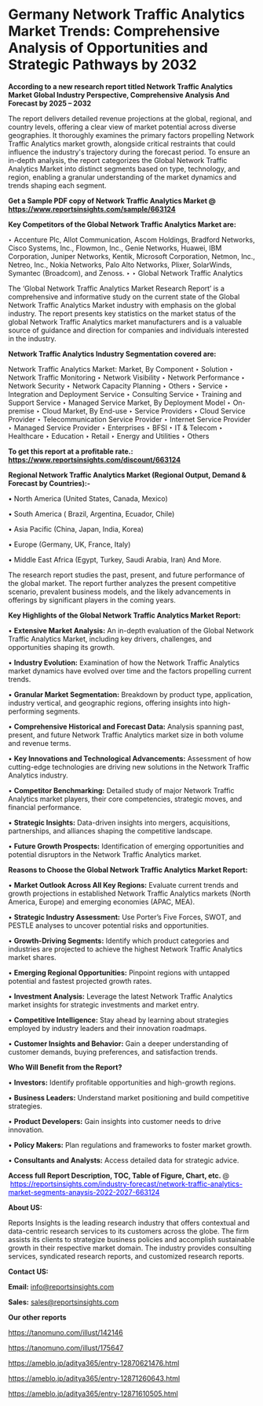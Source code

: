 # Germany Network Traffic Analytics Market Trends: Comprehensive Analysis of Opportunities and Strategic Pathways by 2032

<strong>According to a new research report titled Network Traffic Analytics Market Global Industry Perspective, Comprehensive Analysis And Forecast by 2025 – 2032</strong>

The report delivers detailed revenue projections at the global, regional, and country levels, offering a clear view of market potential across diverse geographies. It thoroughly examines the primary factors propelling Network Traffic Analytics market growth, alongside critical restraints that could influence the industry's trajectory during the forecast period. To ensure an in-depth analysis, the report categorizes the Global Network Traffic Analytics Market into distinct segments based on type, technology, and region, enabling a granular understanding of the market dynamics and trends shaping each segment.

<strong>Get a Sample PDF copy of Network Traffic Analytics Market </strong><strong>@<a href=https://www.reportsinsights.com/sample/663124 style=color:#0000ff;> https://www.reportsinsights.com/sample/663124</a></strong></font>

<strong>Key Competitors of the Global Network Traffic Analytics Market are:</strong>

‣ Accenture Plc, Allot Communication, Ascom Holdings, Bradford Networks, Cisco Systems, Inc., Flowmon, Inc., Genie Networks, Huawei, IBM Corporation, Juniper Networks, Kentik, Microsoft Corporation, Netmon, Inc., Netreo, Inc., Nokia Networks, Palo Alto Networks, Plixer, SolarWinds, Symantec (Broadcom), and Zenoss.
‣ 
‣ Global Network Traffic Analytics

The ‘Global Network Traffic Analytics Market Research Report’ is a comprehensive and informative study on the current state of the Global Network Traffic Analytics Market industry with emphasis on the global industry. The report presents key statistics on the market status of the global Network Traffic Analytics market manufacturers and is a valuable source of guidance and direction for companies and individuals interested in the industry.

<strong>Network Traffic Analytics Industry Segmentation covered are:</strong>

Network Traffic Analytics Market: 
Market, By Component
‣ Solution
‣  Network Traffic Monitoring
‣  Network Visibility
‣  Network Performance
‣  Network Security
‣  Network Capacity Planning
‣  Others
‣ Service
‣  Integration and Deployment Service
‣  Consulting Service
‣  Training and Support Service
‣  Managed Service
Market, By Deployment Model
‣ On-premise
‣ Cloud
Market, By End-use
‣ Service Providers
‣  Cloud Service Provider
‣  Telecommunication Service Provider
‣  Internet Service Provider
‣  Managed Service Provider
‣ Enterprises
‣  BFSI
‣  IT & Telecom
‣  Healthcare
‣  Education
‣  Retail
‣  Energy and Utilities
‣  Others

<strong>To get this report at a profitable rate.: <a href=https://www.reportsinsights.com/discount/663124 style=color:#0000ff;>https://www.reportsinsights.com/discount/663124</a></strong></font>

<strong>Regional Network Traffic Analytics Market (Regional Output, Demand &amp; Forecast by Countries):-</strong>

• North America (United States, Canada, Mexico)

• South America ( Brazil, Argentina, Ecuador, Chile)

• Asia Pacific (China, Japan, India, Korea)

• Europe (Germany, UK, France, Italy)

• Middle East Africa (Egypt, Turkey, Saudi Arabia, Iran) And More.

The research report studies the past, present, and future performance of the global market. The report further analyzes the present competitive scenario, prevalent business models, and the likely advancements in offerings by significant players in the coming years.

<strong>Key Highlights of the Global Network Traffic Analytics Market Report:</strong>

• <strong>Extensive Market Analysis:</strong> An in-depth evaluation of the Global Network Traffic Analytics Market, including key drivers, challenges, and opportunities shaping its growth.

• <strong>Industry Evolution:</strong> Examination of how the Network Traffic Analytics market dynamics have evolved over time and the factors propelling current trends.

• <strong>Granular Market Segmentation:</strong> Breakdown by product type, application, industry vertical, and geographic regions, offering insights into high-performing segments.

• <strong>Comprehensive Historical and Forecast Data:</strong> Analysis spanning past, present, and future Network Traffic Analytics market size in both volume and revenue terms.

• <strong>Key Innovations and Technological Advancements:</strong> Assessment of how cutting-edge technologies are driving new solutions in the Network Traffic Analytics industry.

• <strong>Competitor Benchmarking:</strong> Detailed study of major Network Traffic Analytics market players, their core competencies, strategic moves, and financial performance.

• <strong>Strategic Insights:</strong> Data-driven insights into mergers, acquisitions, partnerships, and alliances shaping the competitive landscape.

• <strong>Future Growth Prospects:</strong> Identification of emerging opportunities and potential disruptors in the Network Traffic Analytics market.

<strong>Reasons to Choose the Global Network Traffic Analytics Market Report:</strong>

• <strong>Market Outlook Across All Key Regions:</strong> Evaluate current trends and growth projections in established Network Traffic Analytics markets (North America, Europe) and emerging economies (APAC, MEA).

• <strong>Strategic Industry Assessment:</strong> Use Porter’s Five Forces, SWOT, and PESTLE analyses to uncover potential risks and opportunities.

• <strong>Growth-Driving Segments:</strong> Identify which product categories and industries are projected to achieve the highest Network Traffic Analytics market shares.

• <strong>Emerging Regional Opportunities:</strong> Pinpoint regions with untapped potential and fastest projected growth rates.

• <strong>Investment Analysis:</strong> Leverage the latest Network Traffic Analytics market insights for strategic investments and market entry.

• <strong>Competitive Intelligence:</strong> Stay ahead by learning about strategies employed by industry leaders and their innovation roadmaps.

• <strong>Customer Insights and Behavior:</strong> Gain a deeper understanding of customer demands, buying preferences, and satisfaction trends.

<strong>Who Will Benefit from the Report?</strong>

• <strong>Investors:</strong> Identify profitable opportunities and high-growth regions.

• <strong>Business Leaders:</strong> Understand market positioning and build competitive strategies.

• <strong>Product Developers:</strong> Gain insights into customer needs to drive innovation.

• <strong>Policy Makers:</strong> Plan regulations and frameworks to foster market growth.

• <strong>Consultants and Analysts:</strong> Access detailed data for strategic advice.
</ul>
<strong>Access full Report Description, TOC, Table of Figure, Chart, etc. </strong>@  <a href=https://reportsinsights.com/industry-forecast/network-traffic-analytics-market-segments-anaysis-2022-2027-663124 style=color:#0000ff;>https://reportsinsights.com/industry-forecast/network-traffic-analytics-market-segments-anaysis-2022-2027-663124</a></font>

<strong><strong>About US</strong>:</strong>

Reports Insights is the leading research industry that offers contextual and data-centric research services to its customers across the globe. The firm assists its clients to strategize business policies and accomplish sustainable growth in their respective market domain. The industry provides consulting services, syndicated research reports, and customized research reports.

<strong>Contact US:</strong>

<p class=""""><b>Email:</b> <a href=mailto:info@reportsinsights.com>info@reportsinsights.com</a></p>
<p class=""""><b>Sales:</b> <a href=mailto:sales@reportsinsights.com>sales@reportsinsights.com</a></p>

<strong>Our other reports</strong>

<a href=https://tanomuno.com/illust/142146>https://tanomuno.com/illust/142146</a>

<a href=https://tanomuno.com/illust/175647>https://tanomuno.com/illust/175647</a>

<a href=https://ameblo.jp/aditya365/entry-12870621476.html>https://ameblo.jp/aditya365/entry-12870621476.html</a>

<a href=https://ameblo.jp/aditya365/entry-12871260643.html>https://ameblo.jp/aditya365/entry-12871260643.html</a>

<a href=https://ameblo.jp/aditya365/entry-12871610505.html>https://ameblo.jp/aditya365/entry-12871610505.html</a>
